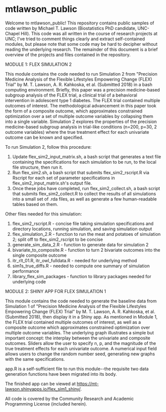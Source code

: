 # mtlawson_public

Welcome to mtlawson_public! This repository contains public samples of code written by Michael T. Lawson (Biostatistics PhD candidate, UNC-Chapel Hill). This code was all written in the course of research projects at UNC; I've tried to comment things clearly and extract self-contained modules, but please note that some code may be hard to decipher without reading the underlying research. The remainder of this document is a brief overview of the projects and files contained in the repository.



MODULE 1: FLEX SIMULATION 2

This module contains the code needed to run Simulation 2 from "Precision Medicine Analysis of the Flexible Lifestyles Empowering Change (FLEX) Trial" by M. T. Lawson, A. R. Kahkoska, et al. (Submitted 2018) in a bash computing environment. Briefly, this paper was a precision medicine-based subgroup analysis of the FLEX trial, a clinical trial of a behavioral intervention in adolescent type 1 diabetes. The FLEX trial contained multiple outcomes of interest. The methodological advancement in this paper took the form of a composite outcome, which approximates constrained optimization over a set of multiple outcome variables by collapsing them into a single variable. Simulation 2 explores the properties of the precision medicine-based subgroup analysis in trial-like conditions (n=200, p=30, 2 outcome variables) where the true treatment effect for each univariate outcome can be known and specified.

To run Simulation 2, follow this procedure:
1) Update flex_sim2_input_matrix.sh, a bash script that generates a text file containing the specifications for each simulation to be run, to the local file structure, then run it.
2) Run flex_sim2.sh, a bash script that submits flex_sim2_rscript.R via Rscript for each set of parameter specifications in flex_sim2_input_matrix.sh's output file.
3) Once these jobs have completed, run flex_sim2_collect.sh, a bash script that submits flex_sim2_collect.R to collect the results of all simulations into a small set of .rda files, as well as generate a few human-readable tables based on them.

Other files needed for this simulation:
1) flex_sim2_rscript.R - concise file taking simulation specifications and directory locations, running simulation, and saving simulation output
2) flex_simulation_2.R - function to run the meat and potatoes of simulation 2; split off to flex_sim2_rscript to be concise
3) generate_sim_data_2.R - function to generate data for simulation 2
4) bivariate_to_composite.R - function to turn 2 bivariate outcomes into the single composite outcome
5) itr_rlt_01.R, itr_owl_fulldata.R - needed for underlying method
6) sim1s_true_diffs.R - needed to compute one summary of simulation performance
7) library_flex_sim_packages - function to library packages needed for underlying code



MODULE 2: SHINY APP FOR FLEX SIMULATION 1

This module contains the code needed to generate the baseline data from Simulation 1 of "Precision Medicine Analysis of the Flexible Lifestyles Empowering Change (FLEX) Trial" by M. T. Lawson, A. R. Kahkoska, et al. (Submitted 2018), then display it in a Shiny app. As mentioned in Module 1, the FLEX trial contained multiple outcomes of interest, as well as a composite outcome which approximates constrained optimization over multiple outcome variables. The underlying graph illustrates a simple but important concept: the interplay between the univariate and composite outcomes. Sliders allow the user to specify n, p, and the magnitude of the true treatment effects for each univariate outcome. A numerical input field allows users to change the random number seed, generating new graphs with the same specifications.

app.R is a self-sufficient file to run this module--the requisite two data generation functions have been migrated into its body. 

The finished app can be viewed at https://mt-lawson.shinyapps.io/flex_sim1_shiny/.



All code is covered by the Community Research and Academic Programming License (included herein).
